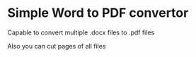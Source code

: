 # Simple Word to PDF convertor

Capable to convert multiple .docx files to .pdf files

Also you can cut pages of all files
